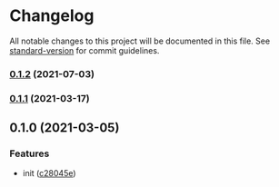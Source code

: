 # Changelog

All notable changes to this project will be documented in this file. See [standard-version](https://github.com/conventional-changelog/standard-version) for commit guidelines.

### [0.1.2](https://github.com/BlackGlory/extra-stream/compare/v0.1.1...v0.1.2) (2021-07-03)

### [0.1.1](https://github.com/BlackGlory/extra-stream/compare/v0.1.0...v0.1.1) (2021-03-17)

## 0.1.0 (2021-03-05)


### Features

* init ([c28045e](https://github.com/BlackGlory/extra-stream/commit/c28045e7ae2f244b6c069b56ed2f3cd701268d68))
